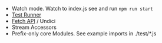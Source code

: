 * Watch mode. Watch to index.js see and run ``npm run start``
* [Test Runner](./test/test.md)
* [Fetch API](./fetchApi/fetch.md) / Undici 
* Stream Accessors
* Prefix-only core Modules. See example imports in ./test/*.js